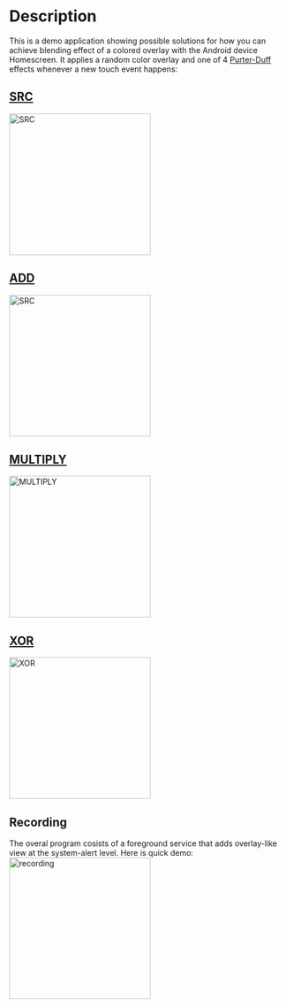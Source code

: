 # Description
This is a demo application showing possible solutions for how you can achieve blending effect of a colored overlay with the Android device Homescreen. It applies a random color overlay and one of 4 [Purter-Duff](http://ssp.impulsetrain.com/porterduff.html) effects whenever a new touch event happens:
## [SRC](https://developer.android.com/reference/android/graphics/PorterDuff.Mode#SRC)
<img src="https://raw.githubusercontent.com/AlexandrSMed/stack-35590953/master/readmeAssets/SRC.png" width="256" alt="SRC">

## [ADD](https://developer.android.com/reference/android/graphics/PorterDuff.Mode#ADD)
<img src="https://raw.githubusercontent.com/AlexandrSMed/stack-35590953/master/readmeAssets/ADD.png" width="256" alt="SRC">

## [MULTIPLY](https://developer.android.com/reference/android/graphics/PorterDuff.Mode#MULTIPLY)
<img src="https://raw.githubusercontent.com/AlexandrSMed/stack-35590953/master/readmeAssets/MULTIPLY.png" width="256" alt="MULTIPLY">

## [XOR](https://developer.android.com/reference/android/graphics/PorterDuff.Mode#XOR)
<img src="https://raw.githubusercontent.com/AlexandrSMed/stack-35590953/master/readmeAssets/XOR.png" width="256" alt="XOR">

## Recording
The overal program cosists of a foreground service that adds overlay-like view at the system-alert level. Here is quick demo:
<img src="https://raw.githubusercontent.com/AlexandrSMed/stack-35590953/master/readmeAssets/video.gif" width="256" alt="recording">
